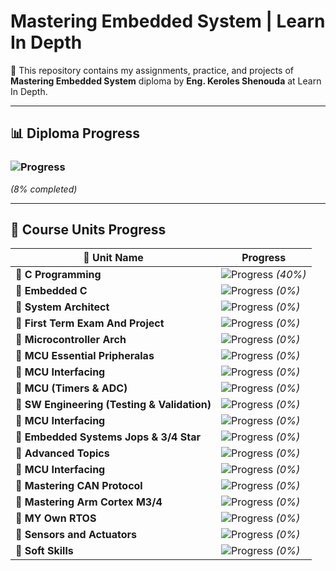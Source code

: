#  Mastering Embedded System | Learn In Depth

📌 This repository contains my assignments, practice, and projects of **Mastering Embedded System** diploma by **Eng. Keroles Shenouda** at Learn In Depth.

---

## 📊 Diploma Progress  
### ![Progress](https://progress-bar.dev/8/)  
_(8% completed)_  

---

## 📁 Course Units Progress

| 📌 Unit Name           | Progress |
|------------------------|----------|
| 🔹 **C Programming**   | ![Progress](https://progress-bar.dev/40/) _(40%)_ |
| 🔹 **Embedded C**      | ![Progress](https://progress-bar.dev/0/) _(0%)_ |
| 🔹 **System Architect**   | ![Progress](https://progress-bar.dev/0/) _(0%)_ |
| 🔹 **First Term Exam And Project**     | ![Progress](https://progress-bar.dev/0/) _(0%)_ |
| 🔹 **Microcontroller Arch**            | ![Progress](https://progress-bar.dev/0/) _(0%)_ |
| 🔹 **MCU Essential Pripheralas**  | ![Progress](https://progress-bar.dev/0/) _(0%)_ |
| 🔹 **MCU Interfacing**  | ![Progress](https://progress-bar.dev/0/) _(0%)_ |
| 🔹 **MCU (Timers & ADC)**  | ![Progress](https://progress-bar.dev/0/) _(0%)_ |
| 🔹 **SW Engineering (Testing & Validation)**  | ![Progress](https://progress-bar.dev/0/) _(0%)_ |
| 🔹 **MCU Interfacing**  | ![Progress](https://progress-bar.dev/0/) _(0%)_ |
| 🔹 **Embedded Systems Jops & 3/4 Star**  | ![Progress](https://progress-bar.dev/0/) _(0%)_ |
| 🔹 **Advanced Topics**  | ![Progress](https://progress-bar.dev/0/) _(0%)_ |
| 🔹 **MCU Interfacing**  | ![Progress](https://progress-bar.dev/0/) _(0%)_ |
| 🔹 **Mastering CAN Protocol**  | ![Progress](https://progress-bar.dev/0/) _(0%)_ |
| 🔹 **Mastering Arm Cortex M3/4**  | ![Progress](https://progress-bar.dev/0/) _(0%)_ |
| 🔹 **MY Own RTOS**  | ![Progress](https://progress-bar.dev/0/) _(0%)_ |
| 🔹 **Sensors and Actuators**  | ![Progress](https://progress-bar.dev/0/) _(0%)_ |
| 🔹 **Soft Skills**  | ![Progress](https://progress-bar.dev/0/) _(0%)_ |


